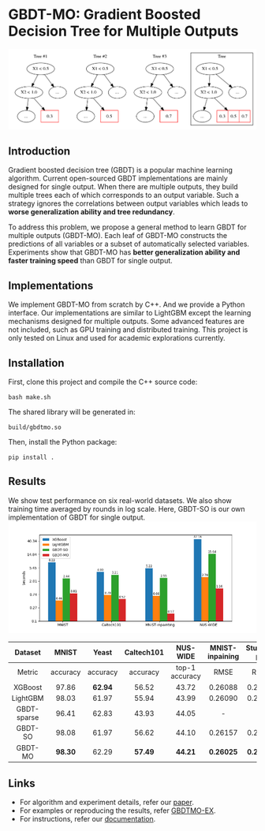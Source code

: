# GBDT-MO: Gradient Boosted Decision Tree for Multiple Outputs
![](figs/tree_example.png)

## Introduction
Gradient boosted decision tree (GBDT) is a popular machine learning algorithm. Current open-sourced GBDT implementations are mainly designed for single output. When there are multiple outputs, they build multiple trees each of which corresponds to an output variable. Such a strategy ignores the correlations between output variables which leads to **worse generalization ability and tree redundancy**.

To address this problem, we propose a general method to learn GBDT for multiple outputs (GBDT-MO). Each leaf of GBDT-MO constructs the predictions of all variables or a subset of automatically selected variables. Experiments show that GBDT-MO has **better generalization ability and faster training speed** than GBDT for single output. 

## Implementations
We implement GBDT-MO from scratch by C++. And we provide a Python interface. Our implementations are similar to LightGBM except the learning mechanisms designed for multiple outputs. Some advanced features are not included, such as GPU training and distributed training. This project is only tested on Linux and used for academic explorations currently.

## Installation
First, clone this project and compile the C++ source code:
```
bash make.sh
```
The shared library will be generated in:
```
build/gbdtmo.so
```
Then, install the Python package:
```
pip install .
```

## Results
We show test performance on six real-world datasets. We also show training time averaged by rounds in log scale. Here, GBDT-SO is our own implementation of GBDT for single output.
![](figs/time_all.png)

|  Dataset | MNIST              | Yeast              | Caltech101         | NUS\-WIDE          | MNIST\-inpaining     | Student\-por         |
|:----------------------:|:--------------------:|:--------------------:|:--------------------:|:--------------------:|:----------------------:|:----------------------:|
|  Metric    | accuracy           | accuracy           | accuracy           | top\-1 accuracy    | RMSE                 | RMSE                 |
| XGBoost                | 97\.86             | **62\.94** | 56\.52             | 43\.72             | 0\.26088             | 0\.24623             |
| LightGBM              | 98\.03             | 61\.97             | 55\.94             | 43\.99             | 0\.26090             | 0\.24466             |
| GBDT\-sparse       | 96\.41             | 62\.83             | 43\.93             | 44\.05             | \-                   | \-                   |
| GBDT\-SO              | 98\.08             | 61\.97             | 56\.62             | 44\.10             | 0\.26157             | 0\.24408             |
| GBDT\-MO            | **98\.30** | 62\.29             | **57\.49** | **44\.21** | **0\.26025** | **0\.24392** |


## Links

* For algorithm and experiment details, refer our [paper](https://arxiv.org/abs/1909.04373).
* For examples or reproducing the results, refer [GBDTMO-EX](https://github.com/zzd1992/GBDTMO-EX).
* For instructions, refer our [documentation](https://gbdtmo.readthedocs.io).

